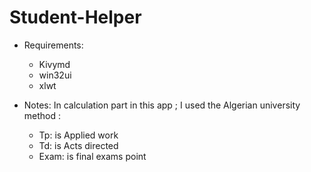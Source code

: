 # Student-Helper

* Requirements:
  - Kivymd
  - win32ui
  - xlwt


* Notes:
  In calculation part in this app ; I used the Algerian university method :
    - Tp: is Applied work
    - Td: is Acts directed
    - Exam: is final exams point
